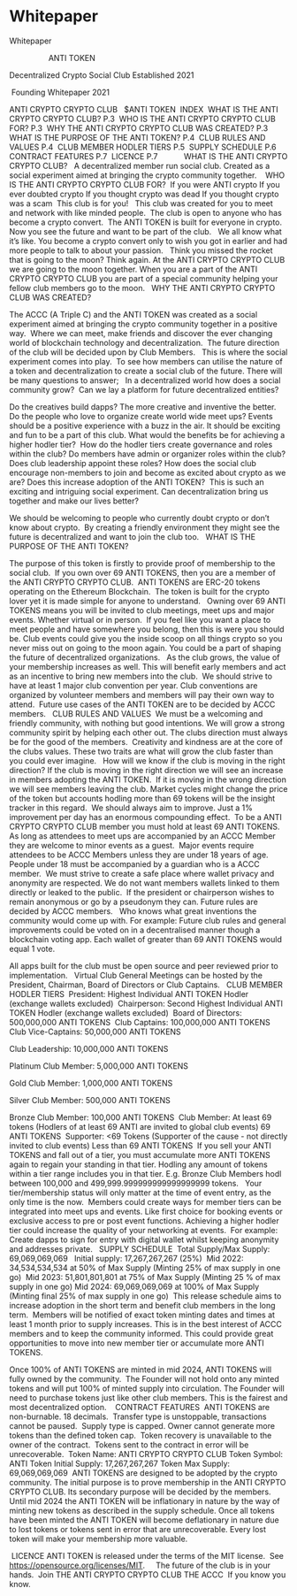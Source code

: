 # Whitepaper
Whitepaper

              
   ANTI TOKEN


Decentralized Crypto Social Club Established 2021

 Founding Whitepaper 2021

ANTI CRYPTO CRYPTO CLUB   $ANTI TOKEN  INDEX  WHAT IS THE ANTI CRYPTO CRYPTO CLUB? P.3  WHO IS THE ANTI CRYPTO CRYPTO CLUB FOR? P.3  WHY THE ANTI CRYPTO CRYPTO CLUB WAS CREATED? P.3  WHAT IS THE PURPOSE OF THE ANTI TOKEN? P.4  CLUB RULES AND VALUES  P.4  CLUB MEMBER HODLER TIERS  P.5  SUPPLY SCHEDULE  P.6  CONTRACT FEATURES  P.7  LICENCE  P.7
           WHAT IS THE ANTI CRYPTO CRYPTO CLUB?   A decentralized member run social club.
Created as a social experiment aimed at bringing the crypto community together.    WHO IS THE ANTI CRYPTO CRYPTO CLUB FOR?  If you were ANTI crypto
If you ever doubted crypto
If you thought crypto was dead
If you thought crypto was a scam
 This club is for you!   This club was created for you to meet and network with like minded people.
 The club is open to anyone who has become a crypto convert.  The ANTI TOKEN is built for everyone in crypto.  Now you see the future and want to be part of the club.   We all know what it’s like. You become a crypto convert only to wish you got in earlier and had more people to talk to about your passion.  
Think you missed the rocket that is going to the moon? Think again. At the ANTI CRYPTO CRYPTO CLUB we are going to the moon together. When you are a part of the ANTI CRYPTO CRYPTO CLUB you are part of a special community helping your fellow club members go to the moon.
  WHY THE ANTI CRYPTO CRYPTO CLUB WAS CREATED?

The ACCC (A Triple C) and the ANTI TOKEN was created as a social experiment aimed at bringing the crypto community together in a positive way.  Where we can meet, make friends and discover the ever changing world of blockchain technology and decentralization.  The future direction of the club will be decided upon by Club Members.   This is where the social experiment comes into play.  To see how members can utilise the nature of a token and decentralization to create a social club of the future. There will be many questions to answer;   In a decentralized world how does a social community grow?  Can we lay a platform for future decentralized entities?

Do the creatives build dapps? The more creative and inventive the better.
Do the people who love to organize create world wide meet ups? Events should be a positive experience with a buzz in the air. It should be exciting and fun to be a part of this club. What would the benefits be for achieving a higher hodler tier?  How do the hodler tiers create governance and roles within the club? Do members have admin or organizer roles within the club? Does club leadership appoint these roles? How does the social club encourage non-members to join and become as excited about crypto as we are? Does this increase adoption of the ANTI TOKEN?  This is such an exciting and intriguing social experiment. 
Can decentralization bring us together and make our lives better?

We should be welcoming to people who currently doubt crypto or don’t know about crypto.  By creating a friendly environment they might see the future is decentralized and want to join the club too.   WHAT IS THE PURPOSE OF THE ANTI TOKEN?

The purpose of this token is firstly to provide proof of membership to the social club.  If you own over 69 ANTI TOKENS, then you are a member of the ANTI CRYPTO CRYPTO CLUB. 
ANTI TOKENS are ERC-20 tokens operating on the Ethereum Blockchain.  The token is built for the crypto lover yet it is made simple for anyone to understand.   Owning over 69 ANTI TOKENS means you will be invited to club meetings, meet ups and major events. Whether virtual or in person.  If you feel like you want a place to meet people and have somewhere you belong, then this is were you should be. Club events could give you the inside scoop on all things crypto so you never miss out on going to the moon again. You could be a part of shaping the future of decentralized organizations.   As the club grows, the value of your membership increases as well. This will benefit early members and act as an incentive to bring new members into the club. 
 We should strive to have at least 1 major club convention per year. Club conventions are organized by volunteer members and members will pay their own way to attend.  Future use cases of the ANTI TOKEN are to be decided by ACCC members.   CLUB RULES AND VALUES
 We must be a welcoming and friendly community, with nothing but good intentions. 
We will grow a strong community spirit by helping each other out. The clubs direction must always be for the good of the members.  Creativity and kindness are at the core of the clubs values. 
These two traits are what will grow the club faster than you could ever imagine.   How will we know if the club is moving in the right direction? If the club is moving in the right direction we will see an increase in members adopting the ANTI TOKEN.  If it is moving in the wrong direction we will see members leaving the club. Market cycles might change the price of the token but accounts hodling more than 69 tokens will be the insight tracker in this regard.  We should always aim to improve. Just a 1% improvement per day has an enormous compounding effect.  To be a ANTI CRYPTO CRYPTO CLUB member you must hold at least 69 ANTI TOKENS.   As long as attendees to meet ups are accompanied by an ACCC Member they are welcome to minor events as a guest.  Major events require attendees to be ACCC Members unless they are under 18 years of age.  People under 18 must be accompanied by a guardian who is a ACCC member.
 We must strive to create a safe place where wallet privacy and anonymity are respected. We do not want members wallets linked to them directly or leaked to the public. 
If the president or chairperson wishes to remain anonymous or go by a pseudonym they can. 
Future rules are decided by ACCC members.   Who knows what great inventions the community would come up with.
For example: Future club rules and general improvements could be voted on in a decentralised manner though a blockchain voting app. Each wallet of greater than 69 ANTI TOKENS would equal 1 vote.

All apps built for the club must be open source and peer reviewed prior to implementation.  
Virtual Club General Meetings can be hosted by the President, Chairman, Board of Directors or Club Captains.  
CLUB MEMBER HODLER TIERS  President: Highest Individual ANTI TOKEN Hodler (exchange wallets excluded)  Chairperson: Second Highest Individual ANTI TOKEN Hodler (exchange wallets excluded)  Board of Directors:
500,000,000 ANTI TOKENS 
Club Captains:
100,000,000 ANTI TOKENS   Club Vice-Captains: 50,000,000 ANTI TOKENS

Club Leadership:
10,000,000 ANTI TOKENS

Platinum Club Member:
5,000,000 ANTI TOKENS

Gold Club Member:
1,000,000 ANTI TOKENS

Silver Club Member:
500,000 ANTI TOKENS

Bronze Club Member:
100,000 ANTI TOKENS
 Club Member: At least 69 tokens (Hodlers of at least 69 ANTI are invited to global club events)
69 ANTI TOKENS
 Supporter: <69 Tokens (Supporter of the cause - not directly invited to club events) Less than 69 ANTI TOKENS  If you sell your ANTI TOKENS and fall out of a tier, you must accumulate more ANTI TOKENS again to regain your standing in that tier. 
Hodling any amount of tokens within a tier range includes you in that tier. E.g. Bronze Club Members hodl between 100,000 and 499,999.999999999999999999 tokens.   Your tier/membership status will only matter at the time of event entry, as the only time is the now.
  Members could create ways for member tiers can be integrated into meet ups and events. Like first choice for booking events or exclusive access to pre or post event functions. Achieving a higher hodler tier could increase the quality of your networking at events.  For example: Create dapps to sign for entry with digital wallet whilst keeping anonymity and addresses private.
  SUPPLY SCHEDULE
 Total Supply/Max Supply: 69,069,069,069  
Initial supply: 17,267,267,267 (25%) 
Mid 2022: 34,534,534,534 at 50% of Max Supply (Minting 25% of max supply in one go)  Mid 2023: 51,801,801,801 at 75% of Max Supply (Minting 25 % of max supply in one go) 
Mid 2024: 69,069,069,069 at 100% of Max Supply (Minting final 25% of max supply in one go) 
This release schedule aims to increase adoption in the short term and benefit club members in the long term.  Members will be notified of exact token minting dates and times at least 1 month prior to supply increases. This is in the best interest of ACCC members and to keep the community informed. This could provide great opportunities to move into new member tier or accumulate more ANTI TOKENS. 

Once 100% of ANTI TOKENS are minted in mid 2024, ANTI TOKENS will fully owned by the community. 
The Founder will not hold onto any minted tokens and will put 100% of minted supply into circulation. The Founder will need to purchase tokens just like other club members. This is the fairest and most decentralized option.   
CONTRACT FEATURES
 ANTI TOKENS are non-burnable.
18 decimals.   Transfer type is unstoppable, transactions cannot be paused.  Supply type is capped. Owner cannot generate more tokens than the defined token cap.  Token recovery is unavailable to the owner of the contract.  Tokens sent to the contract in error will be unrecoverable.  Token Name: ANTI CRYPTO CRYPTO CLUB Token Symbol: ANTI
Token Initial Supply: 17,267,267,267
Token Max Supply:  69,069,069,069  ANTI TOKENS are designed to be adopted by the crypto community. The initial purpose is to prove membership in the ANTI CRYPTO CRYPTO CLUB. Its secondary purpose will be decided by the members. 
Until mid 2024 the ANTI TOKEN will be inflationary in nature by the way of minting new tokens as described in the supply schedule. Once all tokens have been minted the ANTI TOKEN will become deflationary in nature due to lost tokens or tokens sent in error that are unrecoverable. Every lost token will make your membership more valuable.

 LICENCE
ANTI TOKEN is released under the terms of the MIT license.  See https://opensource.org/licenses/MIT.
 
  The future of the club is in your hands.  Join THE ANTI CRYPTO CRYPTO CLUB 
THE ACCC  If you know you know. 
